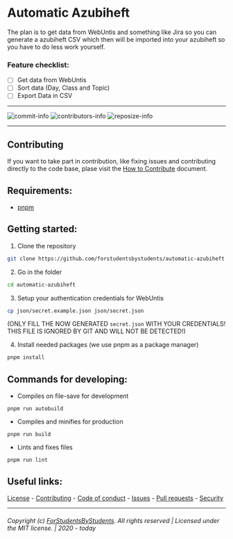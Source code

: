 # Automatic Azubiheft 
The plan is to get data from WebUntis and something like Jira so you can generate a azubiheft CSV which then will be imported into your azubiheft so you have to do less work yourself.

### Feature checklist:

- [ ] Get data from WebUntis
- [ ] Sort data (Day, Class and Topic)
- [ ] Export Data in CSV

---- 

  ![commit-info][commit-info]
  ![contributors-info][contributors-info]
  ![reposize-info][reposize-info]

----

## Contributing

If you want to take part in contribution, like fixing issues and contributing directly to the code base, plase visit the [How to Contribute][github-contribute] document.

## Requirements:
- [pnpm](https://pnpm.js.org/en/installation)

## Getting started:
1. Clone the repository
```bash
git clone https://github.com/forstudentsbystudents/automatic-azubiheft.git
```

2. Go in the folder
```bash
cd automatic-azubiheft
```

3. Setup your authentication credentials for WebUntis
```bash
cp json/secret.example.json json/secret.json
```
(ONLY FILL THE NOW GENERATED `secret.json` WITH YOUR CREDENTIALS! 
THIS FILE IS IGNORED BY GIT AND WILL NOT BE DETECTED!)

4. Install needed packages (we use pnpm as a package manager)
```bash
pnpm install
```

## Commands for developing:
- Compiles on file-save for development
```
pnpm run autobuild
```

- Compiles and minifies for production
```
pnpm run build
```

- Lints and fixes files
```
pnpm run lint
```

## Useful links:
[License][github-license] - 
[Contributing][github-contribute] - 
[Code of conduct][github-codeofconduct] - 
[Issues][github-issues] - 
[Pull requests][github-pulls] - 
[Security][github-security] 

<hr>  

###### Copyright (c) [ForStudentsByStudents][github-team]. All rights reserved | Licensed under the MIT license. | 2020 - today

<!-- Variables -->
[github-team]: https://github.com/forstudentsbystudents

[github-license]: https://github.com/forstudentsbystudents/automatic-azubiheft/blob/master/LICENSE
[github-contribute]: https://github.com/forstudentsbystudents/automatic-azubiheft/blob/master/CONTRIBUTING.md
[github-codeofconduct]: https://github.com/forstudentsbystudents/automatic-azubiheft/blob/master/CODE_OF_CONDUCT.md
[github-issues]: https://github.com/forstudentsbystudents/automatic-azubiheft/issues
[github-pulls]: https://github.com/forstudentsbystudents/automatic-azubiheft/pulls
[github-security]: https://github.com/forstudentsbystudents/automatic-azubiheft/blob/master/SECURITY.md

[commit-info]: https://img.shields.io/github/last-commit/forstudentsbystudents/automatic-azubiheft?style=flat-square

[contributors-info]: https://img.shields.io/github/contributors/forstudentsbystudents/automatic-azubiheft?style=flat-square

[reposize-info]: https://img.shields.io/github/repo-size/forstudentsbystudents/automatic-azubiheft?style=flat-square
